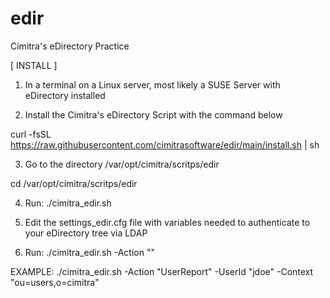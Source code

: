 # edir
Cimitra's eDirectory Practice

[ INSTALL ]

1. In a terminal on a Linux server, most likely a SUSE Server with eDirectory installed

2. Install the Cimitra's eDirectory Script with the command below

curl -fsSL https://raw.githubusercontent.com/cimitrasoftware/edir/main/install.sh | sh

3. Go to the directory /var/opt/cimitra/scritps/edir

cd /var/opt/cimitra/scritps/edir

4. Run: ./cimitra_edir.sh

5. Edit the settings_edir.cfg file with variables needed to authenticate to your eDirectory tree via LDAP

6. Run: ./cimitra_edir.sh -Action "<some action>"
  
EXAMPLE: ./cimitra_edir.sh -Action "UserReport" -UserId "jdoe" -Context "ou=users,o=cimitra"
